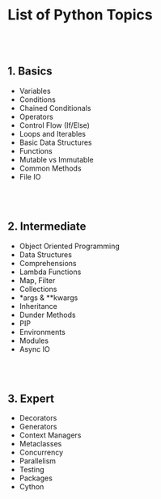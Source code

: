 <h1>List of Python Topics</h1> 

<br>
<br>

<h2>1. Basics</h2>

- Variables
- Conditions
- Chained Conditionals
- Operators
- Control Flow (If/Else)
- Loops and Iterables
- Basic Data Structures
- Functions
- Mutable vs Immutable
- Common Methods
- File IO

<br>
<br>

<h2>2. Intermediate</h2>

- Object Oriented Programming
- Data Structures
- Comprehensions 
- Lambda Functions
- Map, Filter
- Collections
- *args & **kwargs
- Inheritance
- Dunder Methods
- PIP
- Environments
- Modules
- Async IO

<br>
<br>

<h2>3. Expert</h2>

- Decorators
- Generators 
- Context Managers
- Metaclasses
- Concurrency 
- Parallelism 
- Testing
- Packages
- Cython
